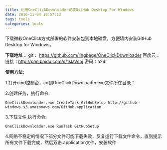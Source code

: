 ```yaml
---
title: 利用OneClickDownloader安装GitHub Desktop For Windows
date: 2016-11-04 19:57:13
tags: tools
categories: tools
---
```


下载微软OneClick方式部署的软件安装包到本地磁盘，方便墙内安装GitHub Desktop for Windows。

**下载地址：**
git：
https://github.com/lingbage/OneClickDownloader
百度云：
链接：http://pan.baidu.com/s/1slaVcnj 密码：a24l

<!-- more -->

**使用方法:**

1.打开cmd控制台，cd到OneClickDownloader.exe文件所在目录：

2.创建任务，执行命令: 

`OneClickDownloader.exe CreateTask GitHubSetup http://github-windows.s3.amazonaws.com/GitHub.application`

3.下载文件,执行命令: 

`OneClickDownloader.exe RunTask GitHubSetup`

4.网络不稳定的情况下部分文件可能下载失败，反复运行下载文件命令，直到提示所有文件下载完成，然后双击.application文件，安装软件
